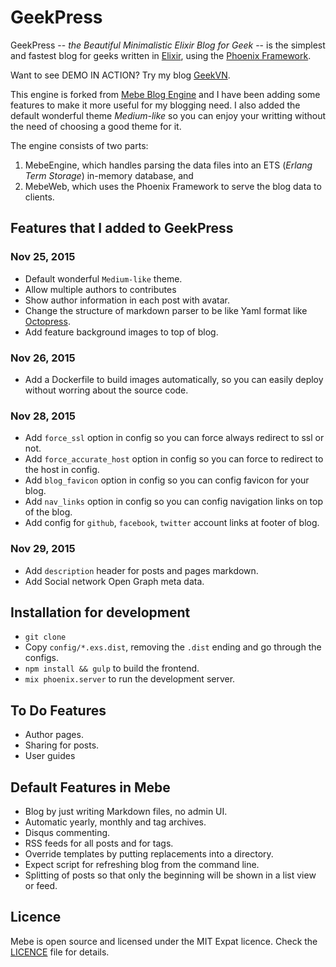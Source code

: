 # GeekPress


GeekPress -- _the Beautiful Minimalistic Elixir Blog for Geek_ -- is the simplest and fastest blog for geeks written in [Elixir](https://elixir-lang.org),
using the [Phoenix Framework](http://www.phoenixframework.org/).

Want to see DEMO IN ACTION? Try my blog [GeekVN](https://geekvn.com).

This engine is forked from [Mebe Blog Engine](https://blog.nytsoi.net/mebe) and I have been adding some features to make it more useful for my blogging need. I also added the default wonderful theme _Medium-like_ so you can enjoy your writting without the need of choosing a good theme for it.

The engine consists of two parts:

1. MebeEngine, which handles parsing the data files into an ETS (_Erlang Term Storage_) in-memory database, and
2. MebeWeb, which uses the Phoenix Framework to serve the blog data to clients.

## Features that I added to GeekPress

### Nov 25, 2015
* Default wonderful `Medium-like` theme.
* Allow multiple authors to contributes
* Show author information in each post with avatar.
* Change the structure of markdown parser to be like Yaml format like [Octopress](http://octopress.org/docs/blogging/).
* Add feature background images to top of blog.

### Nov 26, 2015
* Add a Dockerfile to build images automatically, so you can easily deploy without worring about the source code.

### Nov 28, 2015
* Add `force_ssl` option in config so you can force always redirect to ssl or not.
* Add `force_accurate_host` option in config so you can force to redirect to the host in config.
* Add `blog_favicon` option in config so you can config favicon for your blog.
* Add `nav_links` option in config so you can config navigation links on top of the blog.
* Add config for `github`, `facebook`, `twitter` account links at footer of blog.

### Nov 29, 2015
* Add `description` header for posts and pages markdown.
* Add Social network Open Graph meta data.

## Installation for development

* `git clone`
* Copy `config/*.exs.dist`, removing the `.dist` ending and go through the configs.
* `npm install && gulp` to build the frontend.
* `mix phoenix.server` to run the development server.

## To Do Features

* Author pages.
* Sharing for posts.
* User guides

## Default Features in Mebe

* Blog by just writing Markdown files, no admin UI.
* Automatic yearly, monthly and tag archives.
* Disqus commenting.
* RSS feeds for all posts and for tags.
* Override templates by putting replacements into a directory.
* Expect script for refreshing blog from the command line.
* Splitting of posts so that only the beginning will be shown in a list view or feed.


## Licence

Mebe is open source and licensed under the MIT Expat licence. Check the [LICENCE](LICENCE) file for details.

